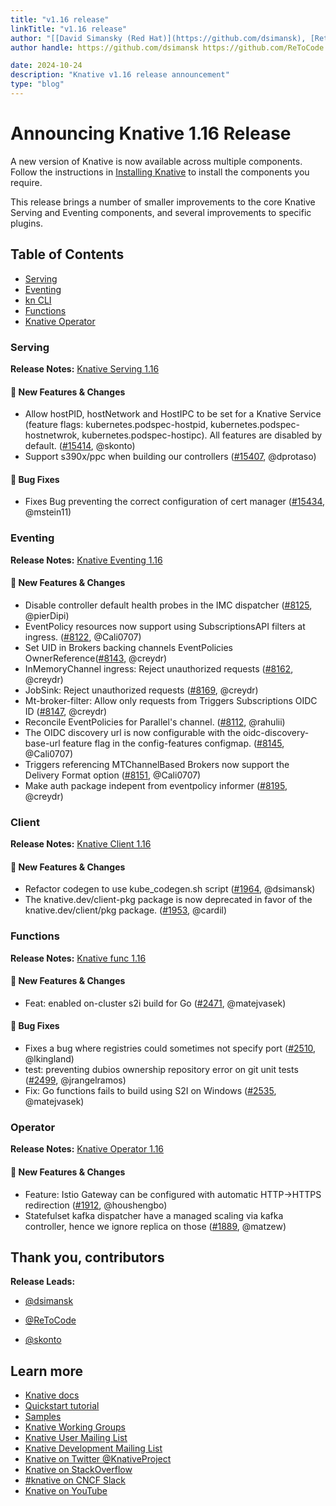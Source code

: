 ```yaml
---
title: "v1.16 release"
linkTitle: "v1.16 release"
author: "[[David Simansky (Red Hat)](https://github.com/dsimansk), [Reto Lehmann (Red Hat)](https://github.com/ReToCode), [Stavros Kontopoulos (Red Hat)](https://github.com/skonto), "
author handle: https://github.com/dsimansk https://github.com/ReToCode https://github.com/skonto

date: 2024-10-24
description: "Knative v1.16 release announcement"
type: "blog"
---
```


# Announcing Knative 1.16 Release

A new version of Knative is now available across multiple components. Follow the instructions in [Installing Knative](https://knative.dev/docs/install/) to install the components you require.

This release brings a number of smaller improvements to the core Knative Serving and Eventing components, and several improvements to specific plugins.

## Table of Contents
- [Serving](#serving)
- [Eventing](#eventing)
- [kn CLI](#kn-cli)
- [Functions](#functions)
- [Knative Operator](#knative-operator)

### Serving
**Release Notes:** [Knative Serving 1.16](https://github.com/knative/serving/releases/tag/knative-v1.16.0)

#### 💫 New Features & Changes
- Allow hostPID, hostNetwork and HostIPC to be set for a Knative Service (feature flags: kubernetes.podspec-hostpid, kubernetes.podspec-hostnetwrok, kubernetes.podspec-hostipc). All features are disabled by default. ([#15414](https://github.com/knative/serving/pull/15414), @skonto)
- Support s390x/ppc when building our controllers ([#15407](https://github.com/knative/serving/pull/15407), @dprotaso)

#### 🐞 Bug Fixes
- Fixes Bug preventing the correct configuration of cert manager ([#15434](https://github.com/knative/serving/pull/15434), @mstein11)

### Eventing
**Release Notes:** [Knative Eventing 1.16](https://github.com/knative/eventing/releases/tag/knative-v1.16.0)

#### 💫 New Features & Changes
- Disable controller default health probes in the IMC dispatcher ([#8125](https://github.com/knative/eventing/pull/8125), @pierDipi)
- EventPolicy resources now support using SubscriptionsAPI filters at ingress. ([#8122](https://github.com/knative/eventing/pull/8122), @Cali0707)
- Set UID in Brokers backing channels EventPolicies OwnerReference([#8143](https://github.com/knative/eventing/pull/8143), @creydr)
- InMemoryChannel ingress: Reject unauthorized requests ([#8162](https://github.com/knative/eventing/pull/8162), @creydr)
- JobSink: Reject unauthorized requests ([#8169](https://github.com/knative/eventing/pull/8169), @creydr)
- Mt-broker-filter: Allow only requests from Triggers Subscriptions OIDC ID ([#8147](https://github.com/knative/eventing/pull/8147), @creydr)
- Reconcile EventPolicies for Parallel's channel. ([#8112](https://github.com/knative/eventing/pull/8112), @rahulii)
- The OIDC discovery url is now configurable with the oidc-discovery-base-url feature flag in the config-features configmap. ([#8145](https://github.com/knative/eventing/pull/8145), @Cali0707)
- Triggers referencing MTChannelBased Brokers now support the Delivery Format option ([#8151](https://github.com/knative/eventing/pull/8151), @Cali0707)
- Make auth package indepent from eventpolicy informer ([#8195](https://github.com/knative/eventing/pull/8195), @creydr)

### Client
**Release Notes:** [Knative Client 1.16](https://github.com/knative/client/releases/tag/knative-v1.16.0)

#### 💫 New Features & Changes
- Refactor codegen to use kube_codegen.sh script ([#1964](https://github.com/knative/client/pull/1964), @dsimansk)
- The knative.dev/client-pkg package is now deprecated in favor of the knative.dev/client/pkg package. ([#1953](https://github.com/knative/client/pull/1953), @cardil)

### Functions
**Release Notes:** [Knative func 1.16](https://github.com/knative/func/releases/tag/knative-v1.16.0)

#### 💫 New Features & Changes
- Feat: enabled on-cluster s2i build for Go ([#2471](https://github.com/knative/func/pull/2471), @matejvasek)

#### 🐞 Bug Fixes
- Fixes a bug where registries could sometimes not specify port ([#2510](https://github.com/knative/func/pull/2510), @lkingland)
- test: preventing dubios ownership repository error on git unit tests ([#2499](https://github.com/knative/func/pull/2499), @jrangelramos)
- Fix: Go functions fails to build using S2I on Windows ([#2535](https://github.com/knative/func/pull/2535), @matejvasek)

### Operator
**Release Notes:** [Knative Operator 1.16](https://github.com/knative/operator/releases/tag/knative-v1.16.0)

#### 💫 New Features & Changes
- Feature: Istio Gateway can be configured with automatic HTTP->HTTPS redirection ([#1912](https://github.com/knative/operator/pull/1912), @houshengbo)
- Statefulset kafka dispatcher have a managed scaling via kafka controller, hence we ignore replica on those ([#1889](https://github.com/knative/operator/pull/1889), @matzew)


## Thank you, contributors
**Release Leads:**

- [@dsimansk](https://github.com/dsimansk)

- [@ReToCode](https://github.com/ReToCode)

- [@skonto](https://github.com/skonto)


## Learn more
- [Knative docs](https://knative.dev/docs/)
- [Quickstart tutorial](https://knative.dev/docs/getting-started/)
- [Samples](https://knative.dev/docs/samples/)
- [Knative Working Groups](https://knative.dev/community/contributing/working-groups/)
- [Knative User Mailing List](https://groups.google.com/g/knative-users)
- [Knative Development Mailing List](https://groups.google.com/g/knative-dev)
- [Knative on Twitter @KnativeProject](https://twitter.com/KnativeProject)
- [Knative on StackOverflow](https://stackoverflow.com/questions/tagged/knative)
- [#knative on CNCF Slack](https://slack.knative.dev/)
- [Knative on YouTube](https://www.youtube.com/c/KnativeProject)
